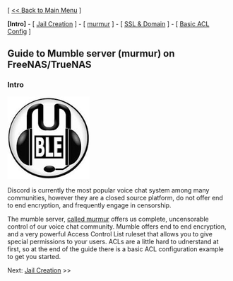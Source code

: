 [ [<< Back to Main Menu](https://github.com/seth586/guides/blob/master/README.md) ]

**[Intro]** - [ [Jail Creation](1_jail_creation.md) ] - [ [murmur](2_murmur.md) ] - [ [SSL & Domain](3_ssl_domain.md) ] - [ [Basic ACL Config](4_acl.md) ]

## Guide to Mumble server (murmur) on FreeNAS/TrueNAS
### Intro

![JailMumble](images/mumble.jpg)

Discord is currently the most popular voice chat system among many communities, however they are a closed source platform, do not offer end to end encryption, and frequently engage in censorship. 

The mumble server, [called murmur](https://wiki.mumble.info/wiki/Running_Murmur) offers us complete, uncensorable control of our voice chat community. Mumble offers end to end encryption, and a very powerful Access Control List ruleset that allows you to give special permissions to your users. ACLs are a little hard to udnerstand at first, so at the end of the guide there is a basic ACL configuration example to get you started.

Next: [Jail Creation](1_jail_creation.md) >>
